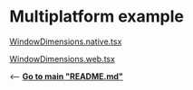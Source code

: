 # Multiplatform example 

[WindowDimensions.native.tsx](WindowDimensions.native.tsx)

[WindowDimensions.web.tsx](WindowDimensions.web.tsx)


<-- [**Go to main "README.md"**](../../../../README.md)

